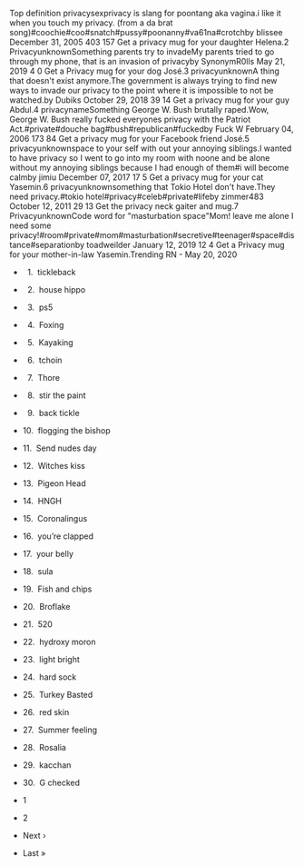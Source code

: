 Top definition privacysexprivacy is slang for poontang aka vagina.i like it when you touch my privacy. (from a da brat song)#coochie#coo#snatch#pussy#poonanny#va61na#crotchby blissee December 31, 2005 403 157 Get a privacy mug for your daughter Helena.2 PrivacyunknownSomething parents try to invadeMy parents tried to go through my phone, that is an invasion of privacyby SynonymR0lls May 21, 2019 4 0 Get a Privacy mug for your dog José.3 privacyunknownA thing that doesn't exist anymore.The government is always trying to find new ways to invade our privacy to the point where it is impossible to not be watched.by Dubiks October 29, 2018 39 14 Get a privacy mug for your guy Abdul.4 privacynameSomething George W. Bush brutally raped.Wow, George W. Bush really fucked everyones privacy with the Patriot Act.#private#douche bag#bush#republican#fuckedby Fuck W February 04, 2006 173 84 Get a privacy mug for your Facebook friend José.5 privacyunknownspace to your self with out your annoying siblings.I wanted to have privacy so I went to go into my room with noone and be alone without my annoying siblings because I had enough of them#i will become calmby jimiu December 07, 2017 17 5 Get a privacy mug for your cat Yasemin.6 privacyunknownsomething that Tokio Hotel don't have.They need privacy.#tokio hotel#privacy#celeb#private#lifeby zimmer483 October 12, 2011 29 13 Get the privacy neck gaiter and mug.7 PrivacyunknownCode word for "masturbation space"Mom! leave me alone I need some privacy!#room#private#mom#masturbation#secretive#teenager#space#distance#separationby toadweilder January 12, 2019 12 4 Get a Privacy mug for your mother-in-law Yasemin.Trending RN - May 20, 2020

*     1.  tickleback
*     2.  house hippo
*     3.  ps5
*     4.  Foxing
*     5.  Kayaking
*     6.  tchoin
*     7.  Thore
*     8.  stir the paint
*     9.  back tickle
*   10.  flogging the bishop
*   11.  Send nudes day
*   12.  Witches kiss
*   13.  Pigeon Head
*   14.  HNGH
*   15.  Coronalingus
*   16.  you’re clapped
*   17.  your belly
*   18.  sula
*   19.  Fish and chips
*   20.  Broflake
*   21.  520
*   22.  hydroxy moron
*   23.  light bright
*   24.  hard sock
*   25.  Turkey Basted
*   26.  red skin
*   27.  Summer feeling
*   28.  Rosalia
*   29.  kacchan
*   30.  G checked

*   1
*   2
*   Next ›
*   Last »